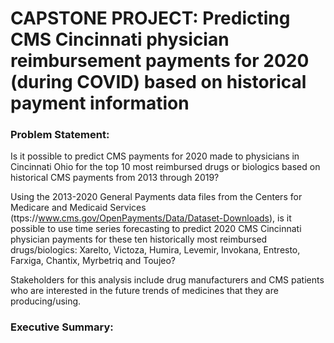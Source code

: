 # CAPSTONE PROJECT: Predicting CMS Cincinnati physician reimbursement payments for 2020 (during COVID) based on historical payment information  

### Problem Statement:
Is it possible to predict CMS payments for 2020 made to physicians in Cincinnati Ohio for the top 10 most reimbursed drugs or biologics based on historical CMS payments from 2013 through 2019?

Using the 2013-2020 General Payments data files from the Centers for Medicare and Medicaid Services (ttps://www.cms.gov/OpenPayments/Data/Dataset-Downloads), is it possible to use time series forecasting to predict 2020 CMS Cincinnati physician payments for these ten historically most reimbursed drugs/biologics:  Xarelto, Victoza, Humira, Levemir, Invokana, Entresto, Farxiga, Chantix, Myrbetriq and Toujeo?

Stakeholders for this analysis include drug manufacturers and CMS patients who are interested in the future trends of medicines that they are producing/using.

### Executive Summary:
